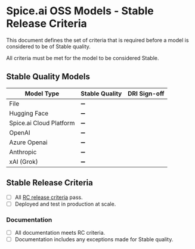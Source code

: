 # Spice.ai OSS Models - Stable Release Criteria

This document defines the set of criteria that is required before a model is considered to be of Stable quality.

All criteria must be met for the model to be considered Stable.

## Stable Quality Models

|     Model Type          | Stable Quality | DRI Sign-off |
| ----------------------- | -------------- | ------------ |
| File                    | ➖             |              |
| Hugging Face            | ➖             |              |
| Spice.ai Cloud Platform | ➖             |              |
| OpenAI                  | ➖             |              |
| Azure Openai            | ➖             |              |
| Anthropic               | ➖             |              |
| xAI (Grok)              | ➖             |              |

## Stable Release Criteria
- [ ] All [RC release criteria](./rc.md) pass.
- [ ] Deployed and test in production at scale.

### Documentation

- [ ] All documentation meets RC criteria.
- [ ] Documentation includes any exceptions made for Stable quality.
